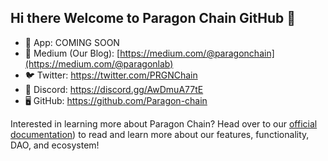 ## Hi there Welcome to Paragon Chain GitHub 👋


- 🌈 App: COMING SOON
- 📰 Medium (Our Blog): [https://medium.com/@paragonchain](https://medium.com/@paragonlab)
- 🐦 Twitter: https://twitter.com/PRGNChain
- 👾 Discord: https://discord.gg/AwDmuA77tE
- 🖥 GitHub: https://github.com/Paragon-chain

Interested in learning more about Paragon Chain? Head over to our [official documentation](https://paragon-protocol.gitbook.io/paragon-protocol)) to read and learn more about our features, functionality, DAO, and ecosystem!

<!--

**Here are some ideas to get you started:**

🙋‍♀️ A short introduction - what is your organization all about?
🌈 Contribution guidelines - how can the community get involved?
👩‍💻 Useful resources - where can the community find your docs? Is there anything else the community should know?
🍿 Fun facts - what does your team eat for breakfast?
🧙 Remember, you can do mighty things with the power of [Markdown](https://docs.github.com/github/writing-on-github/getting-started-with-writing-and-formatting-on-github/basic-writing-and-formatting-syntax)
-->
